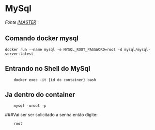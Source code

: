 # MySql 
###### Fonte [IMASTER](https://imasters.com.br/data/utilizando-docker-com-mysql)

## Comando docker mysql 

    docker run --name mysql -e MYSQL_ROOT_PASSWORD=root -d mysql/mysql-server:latest

## Entrando no Shell do MySql

        docker exec -it {id do container} bash
        
## Ja dentro do container 
        
        mysql -uroot -p

###Vai ser ser solicitado a senha então digite:
    
        root
          